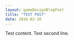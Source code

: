 ```yaml
---
layout: gameDesignBlogPost
title: "TEST POST"
date: 2016-02-16
---
```

Test content.
Test second line.
